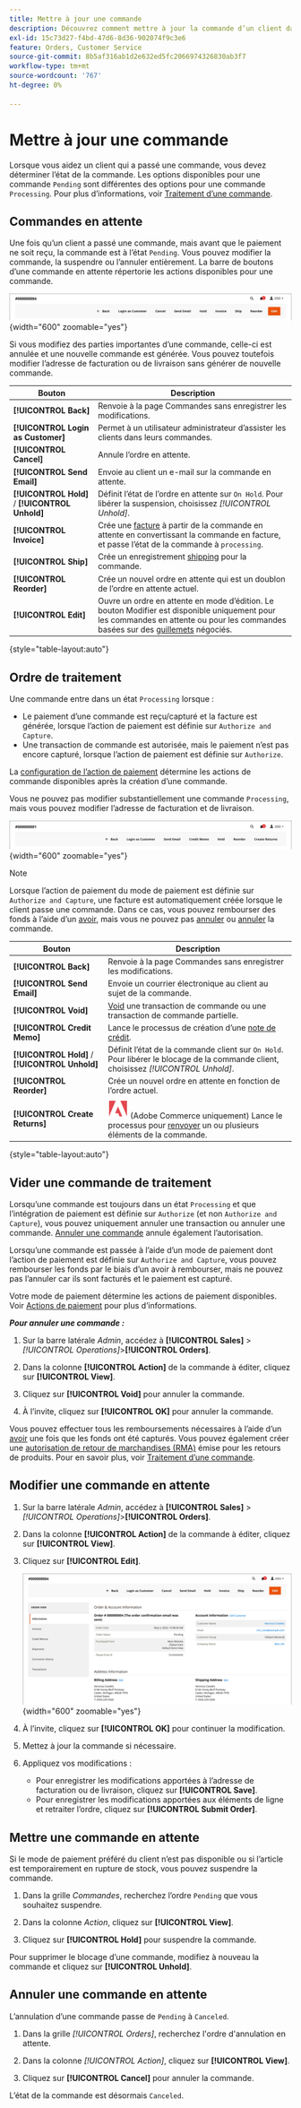 ```yaml
---
title: Mettre à jour une commande
description: Découvrez comment mettre à jour la commande d’un client dans l’Admin.
exl-id: 15c73d27-f4bd-47d6-8d36-902074f9c3e6
feature: Orders, Customer Service
source-git-commit: 8b5af316ab1d2e632ed5fc2066974326830ab3f7
workflow-type: tm+mt
source-wordcount: '767'
ht-degree: 0%

---
```


# Mettre à jour une commande

Lorsque vous aidez un client qui a passé une commande, vous devez déterminer l’état de la commande. Les options disponibles pour une commande `Pending` sont différentes des options pour une commande `Processing`. Pour plus d’informations, voir [Traitement d’une commande](order-processing.md).

## Commandes en attente

Une fois qu’un client a passé une commande, mais avant que le paiement ne soit reçu, la commande est à l’état `Pending`. Vous pouvez modifier la commande, la suspendre ou l’annuler entièrement. La barre de boutons d’une commande en attente répertorie les actions disponibles pour une commande.

![Options de commande en attente](./assets/order-button-bar-pending.png){width="600" zoomable="yes"}

Si vous modifiez des parties importantes d’une commande, celle-ci est annulée et une nouvelle commande est générée. Vous pouvez toutefois modifier l’adresse de facturation ou de livraison sans générer de nouvelle commande.

| Bouton | Description |
|--- |--- |
| **[!UICONTROL Back]** | Renvoie à la page Commandes sans enregistrer les modifications. |
| **[!UICONTROL Login as Customer]** | Permet à un utilisateur administrateur d’assister les clients dans leurs commandes. |
| **[!UICONTROL Cancel]** | Annule l’ordre en attente. |
| **[!UICONTROL Send Email]** | Envoie au client un e-mail sur la commande en attente. |
| **[!UICONTROL Hold]** / **[!UICONTROL Unhold]** | Définit l’état de l’ordre en attente sur `On Hold`. Pour libérer la suspension, choisissez _[!UICONTROL Unhold]_. |
| **[!UICONTROL Invoice]** | Crée une [facture](invoices.md#create-an-invoice) à partir de la commande en attente en convertissant la commande en facture, et passe l’état de la commande à `processing`. |
| **[!UICONTROL Ship]** | Crée un enregistrement [shipping](shipments.md#create-a-shipment) pour la commande. |
| **[!UICONTROL Reorder]** | Crée un nouvel ordre en attente qui est un doublon de l’ordre en attente actuel. |
| **[!UICONTROL Edit]** | Ouvre un ordre en attente en mode d’édition. Le bouton Modifier est disponible uniquement pour les commandes en attente ou pour les commandes basées sur des [guillemets](../b2b/quotes.md) négociés. |

{style="table-layout:auto"}

## Ordre de traitement

Une commande entre dans un état `Processing` lorsque :

* Le paiement d’une commande est reçu/capturé et la facture est générée, lorsque l’action de paiement est définie sur `Authorize and Capture`.
* Une transaction de commande est autorisée, mais le paiement n’est pas encore capturé, lorsque l’action de paiement est définie sur `Authorize`.

La [configuration de l’action de paiement](../configuration-reference/sales/payment-methods.md#payment-actions) détermine les actions de commande disponibles après la création d’une commande.

Vous ne pouvez pas modifier substantiellement une commande `Processing`, mais vous pouvez modifier l’adresse de facturation et de livraison.

![Options d’ordre de traitement](./assets/order-button-bar-processing.png){width="600" zoomable="yes"}

>[!NOTE]
>
>Lorsque l’action de paiement du mode de paiement est définie sur `Authorize and Capture`, une facture est automatiquement créée lorsque le client passe une commande. Dans ce cas, vous pouvez rembourser des fonds à l’aide d’un [avoir &#x200B;](credit-memo-create.md), mais vous ne pouvez pas [annuler](#cancel-a-pending-order) ou [annuler](#void-a-processing-order) la commande.

| Bouton | Description |
|--- |--- |
| **[!UICONTROL Back]** | Renvoie à la page Commandes sans enregistrer les modifications. |
| **[!UICONTROL Send Email]** | Envoie un courrier électronique au client au sujet de la commande. |
| **[!UICONTROL Void]** | [Void](#void-a-processing-order) une transaction de commande ou une transaction de commande partielle. |
| **[!UICONTROL Credit Memo]** | Lance le processus de création d’une [note de crédit](credit-memo-create.md). |
| **[!UICONTROL Hold]** / **[!UICONTROL Unhold]** | Définit l’état de la commande client sur `On Hold`. Pour libérer le blocage de la commande client, choisissez _[!UICONTROL Unhold]_. |
| **[!UICONTROL Reorder]** | Crée un nouvel ordre en attente en fonction de l’ordre actuel. |
| **[!UICONTROL Create Returns]** | ![Adobe Commerce](../assets/adobe-logo.svg) (Adobe Commerce uniquement) Lance le processus pour [renvoyer](returns.md) un ou plusieurs éléments de la commande. |

{style="table-layout:auto"}

## Vider une commande de traitement

Lorsqu’une commande est toujours dans un état `Processing` et que l’intégration de paiement est définie sur `Authorize` (et non `Authorize and Capture`), vous pouvez uniquement annuler une transaction ou annuler une commande. [Annuler une commande](#cancel-a-pending-order) annule également l’autorisation.

Lorsqu’une commande est passée à l’aide d’un mode de paiement dont l’action de paiement est définie sur `Authorize and Capture`, vous pouvez rembourser les fonds par le biais d’un avoir à rembourser, mais ne pouvez pas l’annuler car ils sont facturés et le paiement est capturé.

Votre mode de paiement détermine les actions de paiement disponibles. Voir [Actions de paiement](../configuration-reference/sales/payment-methods.md#payment-actions) pour plus d’informations.

**_Pour annuler une commande :_**

1. Sur la barre latérale _Admin_, accédez à **[!UICONTROL Sales]** > _[!UICONTROL Operations]_>**[!UICONTROL Orders]**.

1. Dans la colonne **[!UICONTROL Action]** de la commande à éditer, cliquez sur **[!UICONTROL View]**.

1. Cliquez sur **[!UICONTROL Void]** pour annuler la commande.

1. À l’invite, cliquez sur **[!UICONTROL OK]** pour annuler la commande.

Vous pouvez effectuer tous les remboursements nécessaires à l’aide d’un [avoir](credit-memo-create.md) une fois que les fonds ont été capturés. Vous pouvez également créer une [autorisation de retour de marchandises (RMA)](returns.md) émise pour les retours de produits. Pour en savoir plus, voir [Traitement d’une commande](order-processing.md).

## Modifier une commande en attente

1. Sur la barre latérale _Admin_, accédez à **[!UICONTROL Sales]** > _[!UICONTROL Operations]_>**[!UICONTROL Orders]**.

1. Dans la colonne **[!UICONTROL Action]** de la commande à éditer, cliquez sur **[!UICONTROL View]**.

1. Cliquez sur **[!UICONTROL Edit]**.

   ![Modifier l’ordre](./assets/order-edit.png){width="600" zoomable="yes"}

1. À l’invite, cliquez sur **[!UICONTROL OK]** pour continuer la modification.

1. Mettez à jour la commande si nécessaire.

1. Appliquez vos modifications :
   * Pour enregistrer les modifications apportées à l’adresse de facturation ou de livraison, cliquez sur **[!UICONTROL Save]**.
   * Pour enregistrer les modifications apportées aux éléments de ligne et retraiter l’ordre, cliquez sur **[!UICONTROL Submit Order]**.

## Mettre une commande en attente

Si le mode de paiement préféré du client n’est pas disponible ou si l’article est temporairement en rupture de stock, vous pouvez suspendre la commande.

1. Dans la grille _Commandes_, recherchez l’ordre `Pending` que vous souhaitez suspendre.

1. Dans la colonne _Action_, cliquez sur **[!UICONTROL View]**.

1. Cliquez sur **[!UICONTROL Hold]** pour suspendre la commande.

Pour supprimer le blocage d’une commande, modifiez à nouveau la commande et cliquez sur **[!UICONTROL Unhold]**.

## Annuler une commande en attente

L’annulation d’une commande passe de `Pending` à `Canceled`.

1. Dans la grille _[!UICONTROL Orders]_, recherchez l&#39;ordre d&#39;annulation en attente.

1. Dans la colonne _[!UICONTROL Action]_, cliquez sur **[!UICONTROL View]**.

1. Cliquez sur **[!UICONTROL Cancel]** pour annuler la commande.

L’état de la commande est désormais `Canceled`.
